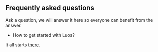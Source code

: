 ## Frequently asked questions

Ask a question, we will answer it here so everyone can benefit from the answer.

- How to get started with Luos?

It all starts [there](README.md).
